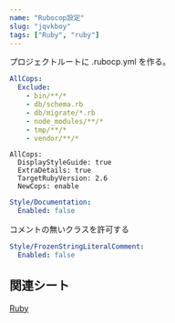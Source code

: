 ```yaml
---
name: "Rubocop設定"
slug: "jqvkboy"
tags: ["Ruby", "ruby"]
---
```


プロジェクトルートに .rubocp.yml を作る。

```yaml
AllCops:
  Exclude:
    - bin/**/*
    - db/schema.rb
    - db/migrate/*.rb
    - node_modules/**/*
    - tmp/**/*
    - vendor/**/*
```

```
AllCops:
  DisplayStyleGuide: true
  ExtraDetails: true
  TargetRubyVersion: 2.6
  NewCops: enable
```

```yaml
Style/Documentation:
  Enabled: false
```

コメントの無いクラスを許可する

```yaml
Style/FrozenStringLiteralComment:
  Enabled: false
```


## 関連シート

[Ruby](https://hackersheet.com/rrombjd/sheets/ovxbnoj)

